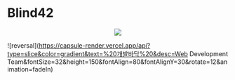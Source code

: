 # Blind42
<div align=center><img src="https://capsule-render.vercel.app/api?type=slice&color=gradient"></div>

![reversal](https://capsule-render.vercel.app/api?type=slice&color=gradient&text=%20개발바닥%20&desc=Web Development Team&fontSize=32&height=150&fontAlign=80&fontAlignY=30&rotate=12&animation=fadeIn)
